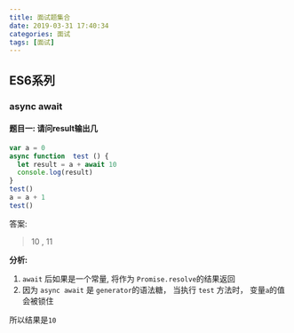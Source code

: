```yaml
---
title: 面试题集合
date: 2019-03-31 17:40:34
categories: 面试
tags: [面试]
---
```


## ES6系列

### async await
#### 题目一: 请问result输出几
```JavaScript
var a = 0
async function  test () {
  let result = a + await 10
  console.log(result)
}
test()
a = a + 1
test()
```
答案:
> 10  , 11

**分析:**
1. `await` 后如果是一个常量, 将作为 `Promise.resolve`的结果返回
2. 因为 `async await` 是 `generator`的语法糖， 当执行 `test` 方法时， 变量`a`的值会被锁住

所以结果是`10`
























